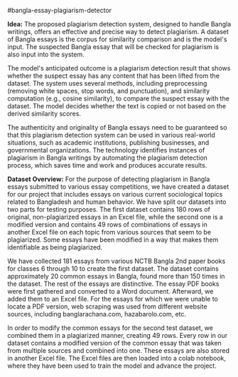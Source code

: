 #bangla-essay-plagiarism-detector

**Idea:**
The proposed plagiarism detection system, designed to handle Bangla writings, offers an effective and precise way to detect plagiarism. A dataset of Bangla essays is the corpus for similarity comparison and is the model's input. The suspected Bangla essay that will be checked for plagiarism is also input into the system. 

The model's anticipated outcome is a plagiarism detection result that shows whether the suspect essay has any content that has been lifted from the dataset. The system uses several methods, including preprocessing (removing white spaces, stop words, and punctuation), and similarity computation (e.g., cosine similarity), to compare the suspect essay with the dataset. The model decides whether the text is copied or not based on the derived similarity scores.

The authenticity and originality of Bangla essays need to be guaranteed so that this plagiarism detection system can be used in various real-world situations, such as academic institutions, publishing businesses, and governmental organizations. The technology identifies instances of plagiarism in Bangla writings by automating the plagiarism detection process, which saves time and work and produces accurate results.

**Dataset Overview:**
For the purpose of detecting plagiarism in Bangla essays submitted to various essay competitions, we have created a dataset for our project that includes essays on various current sociological topics related to Bangladesh and human behavior. We have split our datasets into two parts for testing purposes. The first dataset contains 180 rows of original, non-plagiarized essays in an Excel file, while the second one is a modified version and contains 49 rows of combinations of essays in another Excel file on each topic from various sources that seem to be plagiarized. Some essays have been modified in a way that makes them identifiable as being plagiarized. 

We have collected 181 essays from various NCTB Bangla 2nd paper books for classes 6 through 10 to create the first dataset. The dataset contains approximately 20 common essays in Bangla, found more than 150 times in the dataset. The rest of the essays are distinctive. The essay PDF books were first gathered and converted to a Word document. Afterward, we added them to an Excel file. For the essays for which we were unable to locate a PDF version, web scraping was used from different website sources, including banglarachana.com, hazabarolo.com, etc.

In order to modify the common essays for the second test dataset, we combined them in a plagiarized manner, creating 49 rows. Every row in our dataset contains a modified version of the common essay that was taken from multiple sources and combined into one. These essays are also stored in another Excel file. The Excel files are then loaded into a colab notebook, where they have been used to train the model and advance the project.

